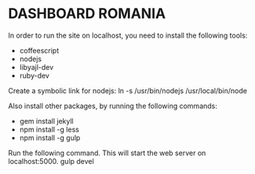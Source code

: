 DASHBOARD ROMANIA
=================

In order to run the site on localhost, you need to install the following tools:
 * coffeescript
 * nodejs
 * libyajl-dev
 * ruby-dev

Create a symbolic link for nodejs:
	ln -s /usr/bin/nodejs /usr/local/bin/node

Also install other packages, by running the following commands:
 * gem install jekyll
 * npm install -g less
 * npm install -g gulp

Run the following command. This will start the web server on localhost:5000.
	gulp devel
